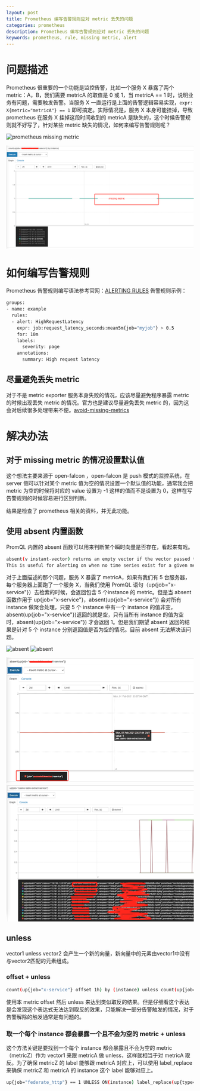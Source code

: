 ```yaml
---
layout: post
title: Prometheus 编写告警规则应对 metric 丢失的问题
categories: prometheus
description: Prometheus 编写告警规则应对 metric 丢失的问题
keywords: prometheus, rule, missing metric, alert
---
```


# 问题描述
Prometheus 很重要的一个功能是监控告警，比如一个服务 X 暴露了两个 metric：A，B，我们需要 metricA 的取值是 0 或 1，当 metricA == 1 时，说明业务有问题，需要触发告警。当服务 X 一直运行是上面的告警逻辑容易实现，`expr: X{metric="metricA"} == 1` 即可搞定。实际情况是，服务 X 本身可能挂掉，导致 prometheus 在服务 X 挂掉这段时间收到的 metricA 是缺失的，这个时候告警规则就不好写了，针对某些 metric 缺失的情况，如何来编写告警规则呢？

![prometheus missing metric](http://43.243.129.70:8989/pp/blog/posts/prometheus/prometheus-missing-metric-01.png)

<img src="/images/posts/prometheus/prometheus-missing-metric-01.png">

# 如何编写告警规则
Prometheus 告警规则编写语法参考官网：[ALERTING RULES](https://prometheus.io/docs/prometheus/latest/configuration/alerting_rules/) 
告警规则示例：

```bash
groups:
- name: example
  rules:
  - alert: HighRequestLatency
    expr: job:request_latency_seconds:mean5m{job="myjob"} > 0.5
    for: 10m
    labels:
      severity: page
    annotations:
      summary: High request latency
```


## 尽量避免丢失 metric
对于不是 metric exporter 服务本身失败的情况，应该尽量避免程序暴露 metric 的时候出现丢失 metric 的情况。官方也是建议尽量避免丢失 metric 的，因为这会对后续很多处理带来不便。[avoid-missing-metrics](https://prometheus.io/docs/practices/instrumentation/#avoid-missing-metrics)


# 解决办法

## 对于 missing metric 的情况设置默认值
这个想法主要来源于 open-falcon ，open-falcon 是 push 模式的监控系统，在 server 侧可以针对某个 metric 值为空的情况设置一个默认值的功能，通常我会把 metric 为空的时候将对应的 value 设置为 -1 这样的值而不是设置为 0，这样在写告警规则的时候容易进行区别判断。

结果是检查了 prometheus 相关的资料，并无此功能。

## 使用 absent 内置函数
PromQL 内置的 absent 函数可以用来判断某个瞬时向量是否存在，看起来有戏。

```bash
absent(v instant-vector) returns an empty vector if the vector passed to it has any elements and a 1-element vector with the value 1 if the vector passed to it has no elements.
This is useful for alerting on when no time series exist for a given metric name and label combination.
```

对于上面描述的那个问题，服务 X 暴露了 metricA，如果有我们有 5 台服务器，每个服务器上面跑了一个服务 X，当我们使用 PromQL 语句（up{job="x-service"}）去检索的时候，会返回包含 5 个instance 的 metric。但是当 absent 函数作用于 up{job="x-service"}，absent(up{job="x-service"}) 会对所有 instance 做聚合处理，只要 5 个 instance 中有一个 instance 的值非空，absent(up{job="x-service"})返回的就是空，只有当所有 instance 的值为空时，absent(up{job="x-service"}) 才会返回 1。但是我们期望 absent 返回的结果是针对 5 个 instance 分别返回值是否为空的情况。目前 absent 无法解决该问题。

![absent](http://43.243.129.70:8989/pp/blog/posts/prometheus/absent-01.png)
![absent](http://43.243.129.70:8989/pp/blog/posts/prometheus/absent-02.png)

<img src="/images/posts/prometheus/absent-01.png">
<img src="/images/posts/prometheus/absent-02.png">


## unless

vector1 unless vector2 会产生一个新的向量，新向量中的元素由vector1中没有与vector2匹配的元素组成。

### offset + unless

```bash
count(up{job="x-service"} offset 1h) by (instance) unless count(up{job="x-service"}) by (instance)
```

使用本 metric offset 然后 unless 来达到类似取反的结果。但是仔细看这个表达是会发现这个表达式无法达到取反的效果，只能解决一部分告警触发的情况，对于告警解除的触发通常是有问题的。

### 取一个每个 instance 都会暴露一个且不会为空的 metric + unless
这个方法关键是要找到一个每个 instance 都会暴露且不会为空的 metric （metricZ）作为 vector1 来跟 metricA 做 unless，这样就相当于对 metricA 取反。为了确保 metricZ 的 label 能够跟 metricA 对应上，可以使用 label_replace 来确保 metricZ 和 metricA 的 instance 这个 label 能够对应上。

```bash
up{job="federate_http"} == 1 UNLESS ON(instance) label_replace(up{type="x-service"}, "instance", "$1:30900", "instance",  "(.*):.*")
```
